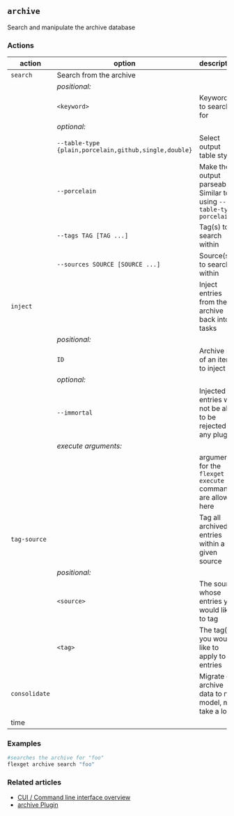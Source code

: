 ## `archive`
Search and manipulate the archive database

### Actions
| action | option | description |
| --- | --- | --- |
| `search` | Search from the archive |
|| *positional:* ||
|| `<keyword>` | Keyword(s) to search for |
|| *optional:* ||
|| `--table-type {plain,porcelain,github,single,double}` | Select output table style |
|| `--porcelain` | Make the output parseable. Similar to using `--table-type porcelain` |
|| `--tags TAG [TAG ...]` | Tag(s) to search within |
|| `--sources SOURCE [SOURCE ...]` | Source(s) to search within |
| `inject` || Inject entries from the archive back into tasks |
|| *positional:* ||
|| `ID` | Archive ID of an item to inject |
|| *optional:* ||
|| `--immortal` | Injected entries will not be able to be rejected by any plugins |
|| *execute arguments:* ||
||| arguments for the `flexget execute` command are allowed here |
| `tag-source` || Tag all archived entries within a given source | 
|| *positional:* ||
|| `<source>` | The source whose entries you would like to tag |
|| `<tag>` |  The tag(s) you would like to apply to the entries |
| `consolidate` || Migrate old archive data to new model, may take a long
time |

### Examples
```bash
#searches the archive for "foo"
flexget archive search "foo"
```

### Related articles
* [CUI / Command line interface overview](/CLI)
* [archive Plugin](/Plugins/archive)
